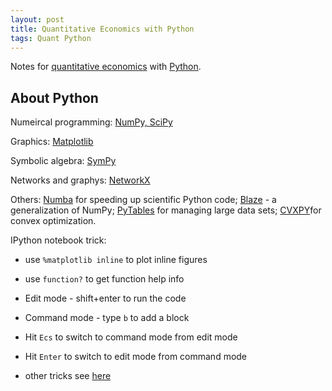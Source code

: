 ```yaml
---
layout: post
title: Quantitative Economics with Python
tags: Quant Python
---
```


Notes for [quantitative economics](http://quant-econ.net/py/index.html) with [Python](http://quantecon.org/users/).

## About Python

Numeircal programming: [NumPy, SciPy](http://www.numpy.org/)

Graphics: [Matplotlib](http://matplotlib.org/)

Symbolic algebra: [SymPy](http://www.sympy.org/en/index.html)

Networks and graphys: [NetworkX](http://networkx.github.io/)

Others: [Numba](http://numba.pydata.org/) for speeding up scientific Python code; [Blaze](http://blaze.pydata.org/) - a generalization of NumPy; [PyTables](http://www.pytables.org/) for managing large data sets; [CVXPY](https://github.com/cvxgrp/cvxpy)for convex optimization.

IPython notebook trick: 

* use `%matplotlib inline` to plot inline figures

* use `function?` to get function help info

* Edit mode - shift+enter to run the code

* Command mode - type `b` to add a block

* Hit `Ecs` to switch to command mode from edit mode

* Hit `Enter` to switch to edit mode from command mode

* other tricks see [here](http://nbviewer.ipython.org/github/ipython/ipython/blob/2.x/examples/Notebook/User%20Interface.ipynb)



